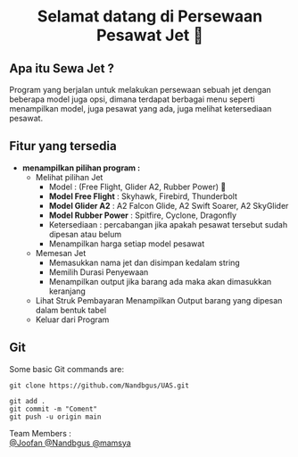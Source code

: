 <h1 align="center">Selamat datang di Persewaan Pesawat Jet 👋</h1>

 ## Apa itu Sewa Jet ?
Program yang berjalan untuk melakukan persewaan sebuah jet dengan beberapa model juga opsi, dimana terdapat berbagai menu seperti menampilkan model, juga pesawat yang ada, juga melihat ketersediaan pesawat.


## Fitur yang tersedia
- **menampilkan pilihan program :**
  - Melihat pilihan Jet
    - Model : (Free Flight, Glider A2, Rubber Power) :tada:
    -  **Model Free Flight** : Skyhawk, Firebird, Thunderbolt
    -  **Model Glider A2** : A2 Falcon Glide, A2 Swift Soarer, A2 SkyGlider
    -  **Model Rubber Power** : Spitfire, Cyclone, Dragonfly
    - Ketersediaan : percabangan jika apakah pesawat tersebut sudah dipesan atau belum
    - Menampilkan harga setiap model pesawat
  - Memesan Jet
    - Memasukkan nama jet dan disimpan kedalam string
    - Memilih Durasi Penyewaan
    - Menampilkan output jika barang ada maka akan dimasukkan keranjang
  - Lihat Struk Pembayaran
    Menampilkan Output barang yang dipesan dalam bentuk tabel
  - Keluar dari Program

## Git
Some basic Git commands are:
```
git clone https://github.com/Nandbgus/UAS.git

git add .
git commit -m "Coment"
git push -u origin main
```

Team Members :  
<a href="https://github.com/Jooofan"> @Joofan </a>
<a href="https://github.com/Nandbgus"> @Nandbgus </a>
<a href="https://github.com/mamsya"> @mamsya </a>
